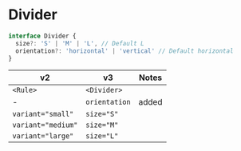<!-- Copyright 2020 Adobe. All rights reserved.
This file is licensed to you under the Apache License, Version 2.0 (the "License");
you may not use this file except in compliance with the License. You may obtain a copy
of the License at http://www.apache.org/licenses/LICENSE-2.0
Unless required by applicable law or agreed to in writing, software distributed under
the License is distributed on an "AS IS" BASIS, WITHOUT WARRANTIES OR REPRESENTATIONS
OF ANY KIND, either express or implied. See the License for the specific language
governing permissions and limitations under the License. -->

# Divider

```typescript
interface Divider {
  size?: 'S' | 'M' | 'L', // Default L
  orientation?: 'horizontal' | 'vertical' // Default horizontal
}
```

| **v2**             | **v3**        | Notes |
| ------------------ | ------------- | ----- |
| `<Rule>`           | `<Divider>`   |       |
| -                  | `orientation` | added |
| `variant="small"`  | `size="S"`    |       |
| `variant="medium"` | `size="M"`    |       |
| `variant="large"`  | `size="L"`    |       |
